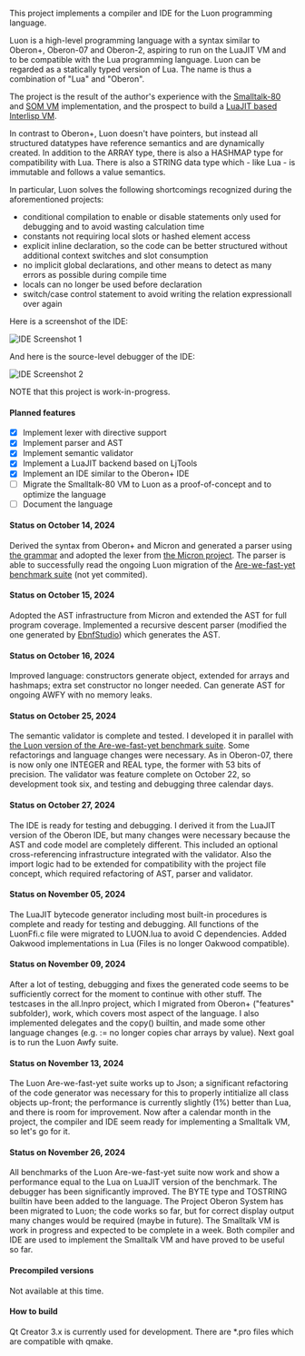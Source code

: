 This project implements a compiler and IDE for the Luon programming language.

Luon is a high-level programming language with a syntax similar to Oberon+, Oberon-07 and Oberon-2, aspiring to run on the LuaJIT VM and to be compatible with the Lua programming language. Luon can be regarded as a statically typed version of Lua. The name is thus a combination of "Lua" and "Oberon". 

The project is the result of the author's experience with the [Smalltalk-80](https://github.com/rochus-keller/Smalltalk/) and [SOM VM](https://github.com/rochus-keller/Som/) implementation, and the prospect to build a [LuaJIT based Interlisp VM](https://github.com/rochus-keller/Gingko/). 

In contrast to Oberon+, Luon doesn't have pointers, but instead all structured datatypes have reference semantics and are dynamically created. In addition to the ARRAY type, there is also a HASHMAP type for compatibility with Lua. There is also a STRING data type which - like Lua - is immutable and follows a value semantics. 

In particular, Luon solves the following shortcomings recognized during the aforementioned projects:

- conditional compilation to enable or disable statements only used for debugging and to avoid wasting calculation time 
- constants not requiring local slots or hashed element access
- explicit inline declaration, so the code can be better structured without additional context 
  switches and slot consumption
- no implicit global declarations, and other means to detect as many errors as possible during compile time
- locals can no longer be used before declaration
- switch/case control statement to avoid writing the relation expressionall over again

Here is a screenshot of the IDE:

![IDE Screenshot 1](http://software.rochus-keller.ch/luon-ide-screenshot-0.7.0-1.png)

And here is the source-level debugger of the IDE:

![IDE Screenshot 2](http://software.rochus-keller.ch/luon-ide-screenshot-0.7.0-2.png)


NOTE that this project is work-in-progress.

#### Planned features

- [x] Implement lexer with directive support
- [x] Implement parser and AST
- [x] Implement semantic validator 
- [x] Implement a LuaJIT backend based on LjTools
- [x] Implement an IDE similar to the Oberon+ IDE
- [ ] Migrate the Smalltalk-80 VM to Luon as a proof-of-concept and to optimize the language
- [ ] Document the language

#### Status on October 14, 2024

Derived the syntax from Oberon+ and Micron and generated a parser using [the grammar](https://github.com/micron-language/specification/blob/master/Micron_Programming_Language.ebnf) and adopted the lexer from [the Micron project](https://github.com/rochus-keller/Micron). The parser is able to successfully read the ongoing Luon migration of the 
[Are-we-fast-yet benchmark suite](https://github.com/rochus-keller/Are-we-fast-yet/tree/main/Luon) (not yet commited).

#### Status on October 15, 2024

Adopted the AST infrastructure from Micron and extended the AST for full program coverage.
Implemented a recursive descent parser (modified the one generated  by [EbnfStudio](https://github.com/rochus-keller/EbnfStudio)) which generates the AST.

#### Status on October 16, 2024

Improved language: constructors generate object, extended for arrays and hashmaps; extra set constructor no longer needed. Can generate AST for ongoing AWFY with no memory leaks.

#### Status on October 25, 2024

The semantic validator is complete and tested. I developed it in parallel with [the Luon version of the Are-we-fast-yet benchmark suite](https://github.com/rochus-keller/Are-we-fast-yet/tree/main/Luon). Some refactorings and language changes were necessary. As in Oberon-07, there is now only one INTEGER and REAL type, the former with 53 bits of precision. The validator was feature complete on October 22, so development took six, and testing and debugging three calendar days.

#### Status on October 27, 2024

The IDE is ready for testing and debugging. I derived it from the LuaJIT version of the Oberon IDE, but many changes were necessary because the AST and code model are completely different. This included an optional cross-referencing infrastructure integrated with the validator. Also the import logic had to be extended for compatibility with the project file concept, which required refactoring of AST, parser and validator.

#### Status on November 05, 2024

The LuaJIT bytecode generator including most built-in procedures is complete and ready for testing and debugging. All functions of the LuonFfi.c file 
were migrated to LUON.lua to avoid C dependencies. Added Oakwood implementations in Lua (Files is no longer Oakwood compatible).

#### Status on November 09, 2024

After a lot of testing, debugging and fixes the generated code seems to be sufficiently correct for the moment to continue with other stuff. The testcases
in the all.lnpro project, which I migrated from Oberon+ ("features" subfolder), work, which covers most aspect of the language. I also 
implemented delegates and the copy() builtin, and made some other language changes (e.g. := no longer copies char arrays by value). Next goal is
to run the Luon Awfy suite.

#### Status on November 13, 2024

The Luon Are-we-fast-yet suite works up to Json; a significant refactoring of the code generator was necessary for this to properly intitialize all
class objects up-front; the performance is currently slightly (1%) better than Lua, and there is room for improvement. Now after a calendar month 
in the project, the compiler and IDE seem ready for implementing a Smalltalk VM, so let's go for it.

#### Status on November 26, 2024

All benchmarks of the Luon Are-we-fast-yet suite now work and show a performance equal to the Lua on LuaJIT version of the benchmark. The debugger has been significantly improved. The BYTE type and TOSTRING builtin have been added to the language.
The Project Oberon System has been migrated to Luon; the code works so far, but for correct display output many changes would be required (maybe in future).
The Smalltalk VM is work in progress and expected to be complete in a week. Both compiler and IDE are used to implement the Smalltalk VM and have proved to be useful so far.


#### Precompiled versions

Not available at this time.

#### How to build

Qt Creator 3.x is currently used for development. There are *.pro files which are compatible with qmake.
